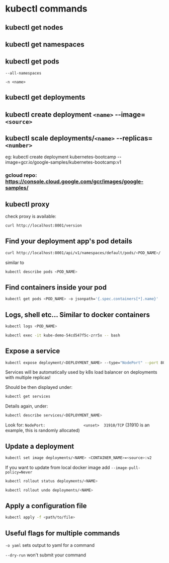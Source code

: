 # kubectl commands

## kubectl get nodes

## kubectl get namespaces

## kubectl get pods

`--all-namespaces`

`-n <name>`

## kubectl get deployments

## kubectl create deployment `<name>` --image=`<source>`

## kubectl scale deployments/`<name>` --replicas=`<number>`

eg: kubectl create deployment kubernetes-bootcamp --image=gcr.io/google-samples/kubernetes-bootcamp:v1

### gcloud repo: <https://console.cloud.google.com/gcr/images/google-samples/>

## kubectl proxy

check proxy is available:

```bash
curl http://localhost:8001/version
```

## Find your deployment app's pod details

```bash
curl http://localhost:8001/api/v1/namespaces/default/pods/<POD_NAME>/
```

similar to

```bash
kubectl describe pods <POD_NAME>
```

## Find containers inside your pod

```bash
kubectl get pods <POD_NAME> -o jsonpath='{.spec.containers[*].name}'
```

## Logs, shell etc... Similar to docker containers

```bash
kubectl logs <POD_NAME>
```

```bash
kubectl exec -it kube-demo-54cd547f5c-zrr5x -- bash
```

## Expose a service

```bash
kubectl expose deployment/<DEPLOYMENT_NAME> --type="NodePort" --port 8080
```

Services will be automatically used by k8s load balancer on deployments with multiple replicas!

Should be then displayed under:

```bash
kubectl get services
```

Details again, under:

```bash
kubectl describe services/<DEPLOYMENT_NAME>
```

Look for: `NodePort:                 <unset>  31910/TCP`
(31910 is an example, this is randomly allocated)

## Update a deployment

```bash
kubectl set image deployments/<NAME> <CONTAINER_NAME>=<source>:v2
```

If you want to update from local docker image add `--image-pull-policy=Never`

```bash
kubectl rollout status deployments/<NAME>
```

```bash
kubectl rollout undo deployments/<NAME>
```

## Apply a configuration file

```bash
kubectl apply -f <path/to/file>
```

## Useful flags for multiple commands

`-o yaml` sets output to yaml for a command

`--dry-run` won't submit your command
